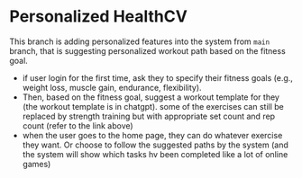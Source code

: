 # Personalized HealthCV
This branch is adding personalized features into the system from `main` branch, that is suggesting personalized workout path based on the fitness goal.

- if user login for the first time, ask they to specify their fitness goals (e.g., weight loss, muscle gain, endurance, flexibility).
- Then, based on the fitness goal, suggest a workout template for they (the workout template is in chatgpt). some of the exercises can still be replaced by strength training but with appropriate set count and rep count (refer to the link above)
- when the user goes to the home page, they can do whatever exercise they want. Or choose to follow the suggested paths by the system (and the system will show which tasks hv been completed like a lot of online games)